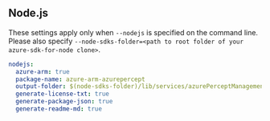 ## Node.js

These settings apply only when `--nodejs` is specified on the command line.
Please also specify `--node-sdks-folder=<path to root folder of your azure-sdk-for-node clone>`.

``` yaml $(nodejs)
nodejs:
  azure-arm: true
  package-name: azure-arm-azurepercept
  output-folder: $(node-sdks-folder)/lib/services/azurePerceptManagement
  generate-license-txt: true
  generate-package-json: true
  generate-readme-md: true
```
